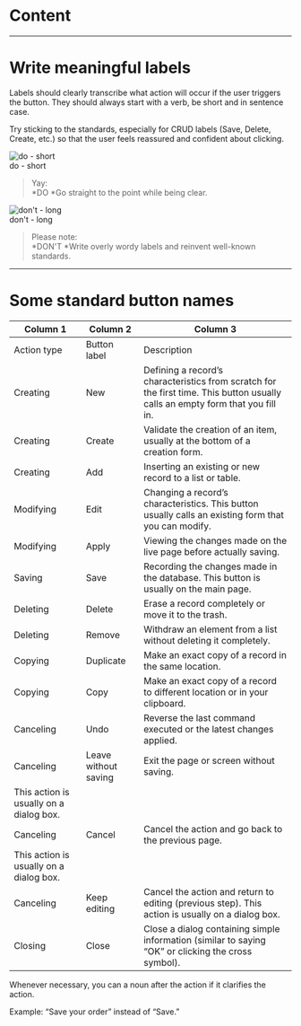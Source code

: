 
# Content

---

# Write meaningful labels

Labels should clearly transcribe what action will occur if the user triggers the button. They should always start with a verb, be short and in sentence case.

Try sticking to the standards, especially for CRUD labels (Save, Delete, Create, etc.) so that the user feels reassured and confident about clicking.

  
![do - short](https://studio-assets.supernova.io/design-systems/81732/c8fe738e-d533-4182-b894-f9397b74910a.png)  
do - short  


> Yay:  
> *DO
*Go straight to the point while being clear.

  
![don't - long](https://studio-assets.supernova.io/design-systems/81732/dadb9d7b-219a-42e9-88ac-610b7bee1409.png)  
don't - long  


> Please note:  
> *DON'T 
*Write overly wordy labels and reinvent well-known standards.

---

# Some standard button names

  
| Column 1 | Column 2 | Column 3 |  
| --- | --- | --- |  
| Action type | Button label | Description |  
| Creating | New | Defining a record’s characteristics from scratch for the first time. This button usually calls an empty form that you fill in. |  
| Creating | Create | Validate the creation of an item, usually at the bottom of a creation form. |  
| Creating | Add | Inserting an existing or new record to a list or table. |  
| Modifying | Edit | Changing a record’s characteristics. This button usually calls an existing form that you can modify. |  
| Modifying | Apply | Viewing the changes made on the live page before actually saving. |  
| Saving | Save | Recording the changes made in the database. This button is usually on the main page. |  
| Deleting | Delete | Erase a record completely or move it to the trash. |  
| Deleting | Remove | Withdraw an element from a list without deleting it completely. |  
| Copying | Duplicate | Make an exact copy of a record in the same location. |  
| Copying | Copy | Make an exact copy of a record to different location or in your clipboard. |  
| Canceling | Undo | Reverse the last command executed or the latest changes applied. |  
| Canceling | Leave without saving | Exit the page or screen without saving. |  
| This action is usually on a dialog box. |  |  |  
| Canceling | Cancel | Cancel the action and go back to the previous page. |  
| This action is usually on a dialog box. |  |  |  
| Canceling | Keep editing | Cancel the action and return to editing (previous step). This action is usually on a dialog box. |  
| Closing | Close | Close a dialog containing simple information (similar to saying “OK” or clicking the cross symbol). |  


Whenever necessary, you can a noun after the action if it clarifies the action.

Example: “Save your order” instead of “Save.”